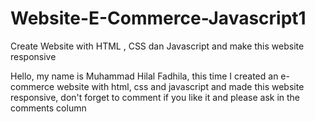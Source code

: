 # Website-E-Commerce-Javascript1
Create Website with HTML , CSS dan Javascript and make this website responsive

Hello, my name is Muhammad Hilal Fadhila, this time I created an e-commerce website with html, css and javascript and made this website responsive, don't forget to comment if you like it and please ask in the comments column

